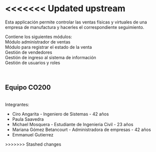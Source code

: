 <<<<<<< Updated upstream
=======
<p>Esta applicación permite controlar las ventas físicas y virtuales de una empresa de manufactura y hacerles el correspondiente seguimiento.</p>
<p>Contiene los siguientes módulos:<br>
Módulo administrador de ventas<br>
Módulo para registrar el estado de la venta<br>
Gestión de vendedores<br>
Gestión de ingreso al sistema de información<br>
Gestión de usuarios y roles<br></p>
<p>
<br><h2>Equipo CO200</h2><br>
Integrantes:<br>
<ul>
<li>Ciro Angarita - Ingeniero de Sistemas - 42 años</li> 
<li>Paula Saavedra</li> 
<li>Michael Mosquera - Estudiante de Ingenieria Civil - 23 años</li> 
<li>Mariana Gómez Betancourt - Administradora de empresas - 42 años</li> 
<li>Emmanuel Gutierrez</li> 
</ul>
</p>
>>>>>>> Stashed changes

